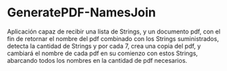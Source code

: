 # GeneratePDF-NamesJoin
Aplicación capaz de recibir una lista de Strings, y un documento pdf, con el fin de retornar el nombre del pdf combinado con los Strings suministrados, detecta la cantidad de Strings y por cada 7, crea una copia del pdf, y cambiará el nombre de cada pdf en su comienzo con estos Strings, abarcando todos los nombres en la cantidad de pdf necesarios.
